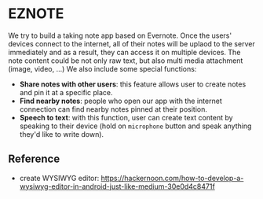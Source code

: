 # EZNOTE
We try to build a taking note app based on Evernote. Once the users' devices connect to the internet, all of their notes will be uplaod to the server immediately and as a result, they can access it on multiple devices.
The note content could be not only raw text, but also multi media attachment (image, video, ...)
We also include some special functions:
- **Share notes with other users**: this feature allows user to create notes and pin it at a specific place. 
- **Find nearby notes**: people who open our app with the internet connection can find nearby notes pinned at their position.
- **Speech to text**: with this function, user can create text content by speaking to their device (hold on `microphone` button and speak anything they'd like to write down).

## Reference
- create WYSIWYG editor:
https://hackernoon.com/how-to-develop-a-wysiwyg-editor-in-android-just-like-medium-30e0d4c8471f
